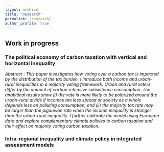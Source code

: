 ```yaml
---
layout: archive
title: "Research"
permalink: /research/
author_profile: true
---
```


## Work in progress 

### The political economy of carbon taxation with vertical and horizontal inequality

_Abstract : This paper investigates how voting over a carbon tax is impacted by the distribution of the tax burden. I introduce both income and urban-rural inequalities in a majority voting framework. Urban and rural voters differ by the amount of carbon-intensive subsistence consumption. The analytical results show (i) the vote is more likely to be polarized around the urban-rural divide if incomes are less spread or society as a whole depends less on polluting consumption; and (ii) the majority tax rate may be larger than the pigouvian rate when the income inequality is stronger than the urban-rural inequality. I further calibrate the model using European data and explore complementary climate policies to carbon taxation and their effect on majority voting carbon taxation._

### Intra-regional inequality and climate policy in integrated assessment models
